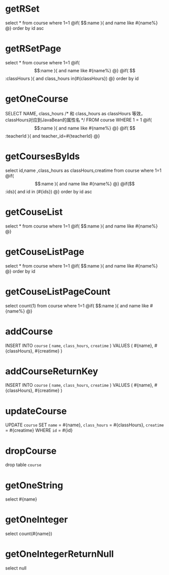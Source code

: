 getRSet
====
select * from course where 1=1
@if( $$:name ){
and name like #{name%}
@}
order by id asc


getRSetPage
====
select * from course where 1=1
@if( $$:name ){
and name like #{name%}
@}
@if( $$:classHours ){
and class_hours in(#{classHours})
@}
order by id

getOneCourse
===
SELECT
NAME,
class_hours    /* 和 class_hours as classHours 等效，classHours对应到JavaBean的属性名 */
FROM
course
WHERE 1 = 1
@if( $$:name ){
and name like #{name%}
@}
@if( $$:teacherId ){
and teacher_id=#{teacherId}
@}

getCoursesByIds
===
select id,name ,class_hours as classHours,creatime from course where 1=1
@if( $$:name ){
and name like #{name%}
@}
@if($$:ids){
and id in (#{ids})
@}
order by id asc

getCouseList
====
select * from course where 1=1
@if( $$:name ){
and name like #{name%}
@}

getCouseListPage
====
select * from course where 1=1
@if( $$:name ){
and name like #{name%}
@}
order by id 

getCouseListPageCount
====
select count(1) from course where 1=1
@if( $$:name ){
and name like #{name%}
@}


addCourse
====
INSERT INTO `course` (
`name`,
`class_hours`,
`creatime`
)
VALUES
(
#{name},
#{classHours},
#{creatime}
)


addCourseReturnKey
====
INSERT INTO `course` (
`name`,
`class_hours`,
`creatime`
)
VALUES
(
#{name},
#{classHours},
#{creatime}
)

updateCourse
====
UPDATE
`course`
SET
`name` = #{name},
`class_hours` = #{classHours},
`creatime` = #{creatime}
WHERE `id` = #{id}

dropCourse
====
drop table `course`

getOneString
===
select #{name}

getOneInteger
===
select count(#{name})

getOneIntegerReturnNull
===
select null